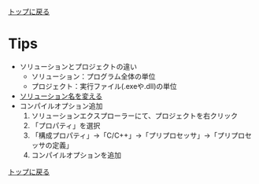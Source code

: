 [トップに戻る](../index.md)

# Tips
- ソリューションとプロジェクトの違い
	- ソリューション：プログラム全体の単位
	- プロジェクト：実行ファイル(.exeや.dll)の単位
- [ソリューション名を変える](https://www.atmarkit.co.jp/ait/articles/1804/18/news019.html)
- コンパイルオプション追加
	1. ソリューションエクスプローラーにて、プロジェクトを右クリック
	1. 「プロパティ」を選択
	1. 「構成プロパティ」→「C/C++」→「プリプロセッサ」→「プリプロセッサの定義」
	1. コンパイルオプションを追加

[トップに戻る](../index.md)
